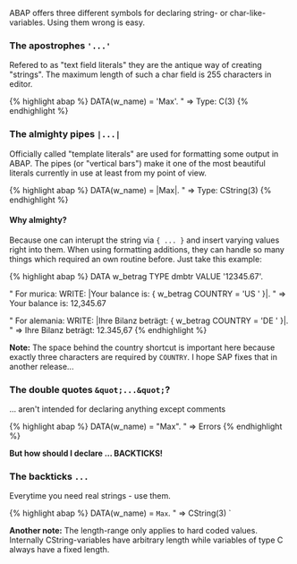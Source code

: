 ﻿---
layout: post
---

ABAP offers three different symbols for declaring string- or char-like-variables. Using them wrong is easy.

### The apostrophes `'...'`

Refered to as &quot;text field literals&quot; they are the antique way of creating &quot;strings&quot;. The maximum length of such a char field is 255 characters in editor.

{% highlight abap %}
DATA(w_name) = 'Max'.
&quot; =&gt; Type: C(3)
{% endhighlight %}

### The almighty pipes `|...|`

Officially called &quot;template literals&quot; are used for formatting some output in ABAP. The pipes (or &quot;vertical bars&quot;) make it one of the most beautiful literals currently in use at least from my point of view.

{% highlight abap %}
DATA(w_name) = |Max|.
&quot; =&gt; Type: CString(3)
{% endhighlight %}

#### Why almighty?

Because one can interupt the string via `{ ... }` and insert varying values right into them. When using formatting additions, they can handle so many things which required an own routine before. Just take this example:

{% highlight abap %}
DATA w_betrag TYPE dmbtr VALUE '12345.67'.

&quot; For murica:
WRITE: |Your balance is: { w_betrag COUNTRY = 'US ' }|.
&quot; =&gt; Your balance is: 12,345.67

&quot; For alemania:
WRITE: |Ihre Bilanz beträgt: { w_betrag COUNTRY = 'DE ' }|.
&quot; =&gt; Ihre Bilanz beträgt: 12.345,67
{% endhighlight %}

**Note:** The space behind the country shortcut is important here because exactly three characters are required by `COUNTRY`. I hope SAP fixes that in another release...

### The double quotes `&quot;...&quot;`?

... aren't intended for declaring anything except comments

{% highlight abap %}
DATA(w_name) = &quot;Max&quot;.
&quot; =&gt; Errors
{% endhighlight %}

**But how should I declare ... BACKTICKS!**

### The backticks ``...``

Everytime you need real strings - use them.

{% highlight abap %}
DATA(w_name) = `Max`.
&quot; =&gt; CString(3)
`</pre>

**Another note:** The length-range only applies to hard coded values. Internally CString-variables have arbitrary length while variables of type C always have a fixed length.
